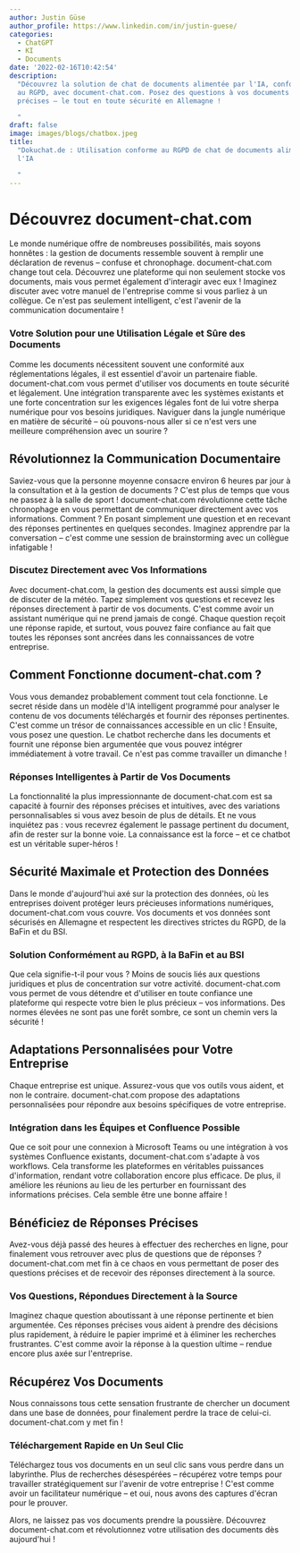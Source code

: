 ```yaml
---
author: Justin Güse
author_profile: https://www.linkedin.com/in/justin-guese/
categories:
  - ChatGPT
  - KI
  - Documents
date: '2022-02-16T10:42:54'
description:
  "Découvrez la solution de chat de documents alimentée par l'IA, conforme
  au RGPD, avec document-chat.com. Posez des questions à vos documents et obtenez des réponses
  précises – le tout en toute sécurité en Allemagne !

  "
draft: false
image: images/blogs/chatbox.jpeg
title:
  "Dokuchat.de : Utilisation conforme au RGPD de chat de documents alimenté par
  l'IA

  "
---
```


# Découvrez document-chat.com

Le monde numérique offre de nombreuses possibilités, mais soyons honnêtes : la gestion de documents ressemble souvent à remplir une déclaration de revenus – confuse et chronophage. document-chat.com change tout cela. Découvrez une plateforme qui non seulement stocke vos documents, mais vous permet également d'interagir avec eux ! Imaginez discuter avec votre manuel de l'entreprise comme si vous parliez à un collègue. Ce n'est pas seulement intelligent, c'est l'avenir de la communication documentaire !

### Votre Solution pour une Utilisation Légale et Sûre des Documents

Comme les documents nécessitent souvent une conformité aux réglementations légales, il est essentiel d'avoir un partenaire fiable. document-chat.com vous permet d'utiliser vos documents en toute sécurité et légalement. Une intégration transparente avec les systèmes existants et une forte concentration sur les exigences légales font de lui votre sherpa numérique pour vos besoins juridiques. Naviguer dans la jungle numérique en matière de sécurité – où pouvons-nous aller si ce n'est vers une meilleure compréhension avec un sourire ?

## Révolutionnez la Communication Documentaire

Saviez-vous que la personne moyenne consacre environ 6 heures par jour à la consultation et à la gestion de documents ? C'est plus de temps que vous ne passez à la salle de sport ! document-chat.com révolutionne cette tâche chronophage en vous permettant de communiquer directement avec vos informations. Comment ? En posant simplement une question et en recevant des réponses pertinentes en quelques secondes. Imaginez apprendre par la conversation – c'est comme une session de brainstorming avec un collègue infatigable !

### Discutez Directement avec Vos Informations

Avec document-chat.com, la gestion des documents est aussi simple que de discuter de la météo. Tapez simplement vos questions et recevez les réponses directement à partir de vos documents. C'est comme avoir un assistant numérique qui ne prend jamais de congé. Chaque question reçoit une réponse rapide, et surtout, vous pouvez faire confiance au fait que toutes les réponses sont ancrées dans les connaissances de votre entreprise.

## Comment Fonctionne document-chat.com ?

Vous vous demandez probablement comment tout cela fonctionne. Le secret réside dans un modèle d'IA intelligent programmé pour analyser le contenu de vos documents téléchargés et fournir des réponses pertinentes. C'est comme un trésor de connaissances accessible en un clic ! Ensuite, vous posez une question. Le chatbot recherche dans les documents et fournit une réponse bien argumentée que vous pouvez intégrer immédiatement à votre travail. Ce n'est pas comme travailler un dimanche !

### Réponses Intelligentes à Partir de Vos Documents

La fonctionnalité la plus impressionnante de document-chat.com est sa capacité à fournir des réponses précises et intuitives, avec des variations personnalisables si vous avez besoin de plus de détails. Et ne vous inquiétez pas : vous recevrez également le passage pertinent du document, afin de rester sur la bonne voie. La connaissance est la force – et ce chatbot est un véritable super-héros !

## Sécurité Maximale et Protection des Données

Dans le monde d'aujourd'hui axé sur la protection des données, où les entreprises doivent protéger leurs précieuses informations numériques, document-chat.com vous couvre. Vos documents et vos données sont sécurisés en Allemagne et respectent les directives strictes du RGPD, de la BaFin et du BSI.

### Solution Conformément au RGPD, à la BaFin et au BSI

Que cela signifie-t-il pour vous ? Moins de soucis liés aux questions juridiques et plus de concentration sur votre activité. document-chat.com vous permet de vous détendre et d'utiliser en toute confiance une plateforme qui respecte votre bien le plus précieux – vos informations. Des normes élevées ne sont pas une forêt sombre, ce sont un chemin vers la sécurité !

## Adaptations Personnalisées pour Votre Entreprise

Chaque entreprise est unique. Assurez-vous que vos outils vous aident, et non le contraire. document-chat.com propose des adaptations personnalisées pour répondre aux besoins spécifiques de votre entreprise.

### Intégration dans les Équipes et Confluence Possible

Que ce soit pour une connexion à Microsoft Teams ou une intégration à vos systèmes Confluence existants, document-chat.com s'adapte à vos workflows. Cela transforme les plateformes en véritables puissances d'information, rendant votre collaboration encore plus efficace. De plus, il améliore les réunions au lieu de les perturber en fournissant des informations précises. Cela semble être une bonne affaire !

## Bénéficiez de Réponses Précises

Avez-vous déjà passé des heures à effectuer des recherches en ligne, pour finalement vous retrouver avec plus de questions que de réponses ? document-chat.com met fin à ce chaos en vous permettant de poser des questions précises et de recevoir des réponses directement à la source.

### Vos Questions, Répondues Directement à la Source

Imaginez chaque question aboutissant à une réponse pertinente et bien argumentée. Ces réponses précises vous aident à prendre des décisions plus rapidement, à réduire le papier imprimé et à éliminer les recherches frustrantes. C'est comme avoir la réponse à la question ultime – rendue encore plus axée sur l'entreprise.

## Récupérez Vos Documents

Nous connaissons tous cette sensation frustrante de chercher un document dans une base de données, pour finalement perdre la trace de celui-ci. document-chat.com y met fin !

### Téléchargement Rapide en Un Seul Clic

Téléchargez tous vos documents en un seul clic sans vous perdre dans un labyrinthe. Plus de recherches désespérées – récupérez votre temps pour travailler stratégiquement sur l'avenir de votre entreprise ! C'est comme avoir un facilitateur numérique – et oui, nous avons des captures d'écran pour le prouver.

Alors, ne laissez pas vos documents prendre la poussière. Découvrez document-chat.com et révolutionnez votre utilisation des documents dès aujourd'hui !
